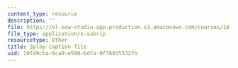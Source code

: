 ```yaml
---
content_type: resource
description: ''
file: https://ol-ocw-studio-app-production.s3.amazonaws.com/courses/18-01sc-single-variable-calculus-fall-2010/10f49cba9ca9e590bdfa9f78915532fb_sRIDVAcoG5A.srt
file_type: application/x-subrip
resourcetype: Other
title: 3play caption file
uid: 10f49cba-9ca9-e590-bdfa-9f78915532fb
---
```

